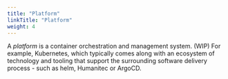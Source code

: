 ```yaml
---
title: "Platform"
linkTitle: "Platform"
weight: 4
---
```


A _platform_ is a container orchestration and management system.
(WIP)
For example, Kubernetes, which typically comes along with an ecosystem of technology and tooling that support the surrounding software delivery process - such as helm, Humanitec or ArgoCD.
